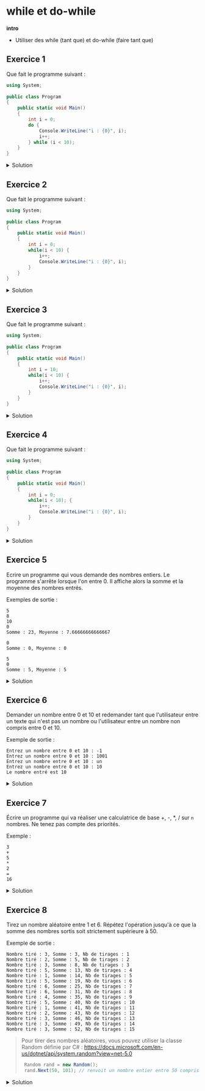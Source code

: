 # while et do-while

**intro**
- Utiliser des while (tant que) et do-while (faire tant que)

## Exercice 1

Que fait le programme suivant :

```csharp
using System;
					
public class Program
{
	public static void Main()
	{
		int i = 0;
		do {
			Console.WriteLine("i : {0}", i);
			i++;
		} while (i < 10);
	}
}
```

<details>
	<summary>Solution</summary>

Le programme va afficher les nombres de 0 à 9, un par ligne, chacun précédé de "i : ".

```csharp
using System;
					
public class Program
{
	public static void Main()
	{
		// Déclaration et définition d'une variable entière i
		int i = 0;

		// faire...
		do {
			// on affiche "i : " suivi de la valeur de i 
			Console.WriteLine("i : {0}", i);
			// on incrémente i (revient à faire i = i + 1;)
			i++;
		} while (i < 10); //... tant que i est strictement plus petit que 10
	}
}
```

| i | Console.WriteLine | i++    | i < 10      |
|---|-------------------|--------|-------------|
| 0 | i : 0             | i = 1  | ```True```  |
| 1 | i : 1             | i = 2  | ```True```  |
| 2 | i : 2             | i = 3  | ```True```  |
| 3 | i : 3             | i = 4  | ```True```  |
| 4 | i : 4             | i = 5  | ```True```  |
| 5 | i : 5             | i = 6  | ```True```  |
| 6 | i : 6             | i = 7  | ```True```  |
| 7 | i : 7             | i = 8  | ```True```  |
| 8 | i : 8             | i = 9  | ```True```  |
| 9 | i : 9             | i = 10 | ```False``` |

</details>

## Exercice 2

Que fait le programme suivant :

```csharp
using System;
					
public class Program
{
	public static void Main()
	{
		int i = 0;
		while(i < 10) {
			i++;
			Console.WriteLine("i : {0}", i);
		}
	}
}
```

<details>
	<summary>Solution</summary>
Le programme va afficher les nombres de 1 à 10, un par ligne, chacun précédé de "i : ".

```csharp
using System;
					
public class Program
{
	public static void Main()
	{
		// Déclaration et définition d'une variable entière i
		int i = 0;
		
		// tant que i est strictement plus petit que 10
		while(i < 10) {
			// on incrémente i (revient à faire i = i + 1;)
			i++;
			// on affiche "i : " suivi de la valeur de i 
			Console.WriteLine("i : {0}", i);
		}
	}
}
```

| i  | i < 10      | i++    | Console.WriteLine |
|----|-------------|--------|-------------------|
| 0  | ```True```  | i = 1  | i : 1             |
| 1  | ```True```  | i = 2  | i : 2             |
| 2  | ```True```  | i = 3  | i : 3             |
| 3  | ```True```  | i = 4  | i : 4             |
| 4  | ```True```  | i = 5  | i : 5             |
| 5  | ```True```  | i = 6  | i : 6             |
| 6  | ```True```  | i = 7  | i : 7             |
| 7  | ```True```  | i = 8  | i : 8             |
| 8  | ```True```  | i = 9  | i : 9             |
| 9  | ```True```  | i = 10 | i : 10            |
| 10 | ```False``` |        |                   |

</details>

## Exercice 3

Que fait le programme suivant :

```csharp
using System;
					
public class Program
{
	public static void Main()
	{
		int i = 10;
		while(i < 10) {
			i++;
			Console.WriteLine("i : {0}", i);
		}
	}
}
```

<details>
	<summary>Solution</summary>

Le programme n'affiche rien et se termine.

```csharp
using System;
					
public class Program
{
	public static void Main()
	{
		// Déclaration et définition d'une variable entière i
		int i = 10;
		
		// i étant déjà égal à 10, on ne va pas rentrer dans le bloc du while et on arrive à la fin du programme
		while(i < 10) {
			i++;
			Console.WriteLine("i : {0}", i);
		}
	}
}
```

| i  | i < 10      | i++    | Console.WriteLine |
|----|-------------|--------|-------------------|
| 10 | ```False``` |        |                   |

</details>

## Exercice 4

Que fait le programme suivant :

```csharp
using System;
					
public class Program
{
	public static void Main()
	{
		int i = 0;
		while(i < 10); {
			i++;
			Console.WriteLine("i : {0}", i);
		}
	}
}
```



<details>
	<summary>Solution</summary>

Il y a une boucle infinie et le programme ne s'arrête jamais !

```csharp
using System;
					
public class Program
{
	public static void Main()
	{
		int i = 0;
		// attention au ; après le while 
		// A cause du ;, le while n'a pas de bloc
		// et on boucle sur la condition i < 10
		// et comme i ne change pas, on boucle indéfiniment
		while(i < 10); {
			// Ce bloc est simplement considéré comme le code à exécuter 
			// après que le while ait fini  
			i++;
			Console.WriteLine("i : {0}", i);
		}
	}
}
```

| i   | i < 10     |
|-----|------------|
| 0   | ```True``` |
| 0   | ```True``` |
| 0   | ```True``` |
| 0   | ```True``` |
| 0   | ```True``` |
| ... |            |

</details>


## Exercice 5

Ecrire un programme qui vous demande des nombres entiers. Le programme s'arrête lorsque l'on entre 0. Il affiche alors la somme et la moyenne des nombres entrés.

Exemples de sortie :
```
5
8
10
0
Somme : 23, Moyenne : 7.66666666666667
```
```
0
Somme : 0, Moyenne : 0
```
```
5
0
Somme : 5, Moyenne : 5
```



<details>
	<summary>Solution</summary>

```csharp
using System;
					
public class Program
{
	public static void Main()
	{
		// déclaration et définition de la variable qui contiendra la somme des nombres entrés
		int somme = 0;
		// déclaration et définition de la variable qui contiendra le nombre de nombres entrés
		int nb = 0;
		
		// déclaration et définition de la variable qui contiendra le dernier nombre entré
		int entree = int.Parse(Console.ReadLine());
		
		// tant que le nombre entré est différent de 0
		while(entree != 0) {
			
			// on ajoute ce nombre entrée à la somme
			somme = somme + entree;
			
			// on incrémente nb
			nb = nb + 1;
			
			// on relit un nombre sur la console
			entree = int.Parse(Console.ReadLine());
		}
		
		// quand on arrive ici, entree vaut 0. 
		
		// on va gérer le cas au il n'y a aucun nombre entré
		if (nb == 0) {
			// on affiche les 0 sans faire de calcul
			Console.WriteLine("Somme : 0, Moyenne : 0");
		} else {
			// on affiche la somme et on calcule la moyenne
			// le (double) permet de caster (transformer le type de) somme d'entier en double pour avoir une moyenne en double  
			Console.WriteLine("Somme : {0}, Moyenne : {1}", somme, (double) somme / nb);
		}
	}
}
```
</details>

## Exercice 6

Demander un nombre entre 0 et 10 et redemander tant que l'utilisateur entre un texte qui n'est pas un nombre ou l'utilisateur entre un nombre non compris entre 0 et 10. 

Exemple de sortie :
```
Entrez un nombre entre 0 et 10 : -1
Entrez un nombre entre 0 et 10 : 1001
Entrez un nombre entre 0 et 10 : un
Entrez un nombre entre 0 et 10 : 10
Le nombre entré est 10
```

<details>
	<summary>Solution</summary>

```csharp
using System;
					
public class Program
{
	public static void Main()
	{
		// Déclaration et initialisation de la variable entière qui contiendra le nombre entré
		int nombre;
		
		// Déclaration et initialisation de la variable booléenne qui indiquera si l'entrée est correcte ou non
		bool resultat;
		
		// Faire...
		do {
			// Affichage de la question
			Console.Write("Entrez un nombre entre 0 et 10 : ");
			
			// Lecture du nombre de l'utilisateur via TryParse			
			resultat = int.TryParse(Console.ReadLine(), out nombre);
			
		} while(resultat == false || nombre < 0 || nombre > 10); 
		// ... tant que le resultat est false ou que le nombre n'est pas compris entre 0 et 10 
		
		// Affichage du nombre entré correctement
		Console.WriteLine("Le nombre entré est {0}", nombre); 
	}
}
```
</details>

## Exercice 7

Écrire un programme qui va réaliser une calculatrice de base +, -, \*, / sur ```n``` nombres. Ne tenez pas compte des priorités. 

Exemple :

```
3
+
5
*
2
=
16
```

<details>
	<summary>Solution</summary>

```csharp
using System;
					
public class Program
{
	public static void Main()
	{
		// déclaration de la variable qui contiendra le résultat
		double resultat = 0;
		
		// déclaration et affectation de la variable qui contient l'entrée numérique de l'utilisateur
		double entree = int.Parse(Console.ReadLine());
		
		// le premier résultat est la première entrée 
		resultat = entree;
		
		// déclaration de la variable qui contiendra le type d'opération (+, -, *, /, =)
		string operation;
		
		// on va répéter le bloc tant que l'opération est différente de "="
		do {
			// on lit l'opération
			operation = Console.ReadLine();
			
			// si cette opération est différente de "="...
			if (operation != "=") {
				
				// ... on lit le deuxième terme de l'opération
				entree = int.Parse(Console.ReadLine());
				
				// en fonction de l'opération, on va changer le résultat avec le deuxième terme lu
				switch(operation) {
					case "+": 
						resultat = resultat + entree;
						break;
					case "-": 
						resultat = resultat - entree;
						break;
					case "/": 
						resultat = resultat / entree;
						break;
					case "*": 
						resultat = resultat * entree;
						break;
				}
			}
		} while (operation != "=");
		
		// une fois qu'on sort de la boucle, c'est que operation vaut "=", on affiche donc le résultat 
		Console.WriteLine(resultat);
	}
}
```
</details>



## Exercice 8

Tirez un nombre aléatoire entre 1 et 6. Répétez l'opération jusqu'à ce que la somme des nombres sortis soit strictement supérieure à 50.

Exemple de sortie :
```
Nombre tiré : 3, Somme : 3, Nb de tirages : 1
Nombre tiré : 2, Somme : 5, Nb de tirages : 2
Nombre tiré : 3, Somme : 8, Nb de tirages : 3
Nombre tiré : 5, Somme : 13, Nb de tirages : 4
Nombre tiré : 1, Somme : 14, Nb de tirages : 5
Nombre tiré : 5, Somme : 19, Nb de tirages : 6
Nombre tiré : 6, Somme : 25, Nb de tirages : 7
Nombre tiré : 6, Somme : 31, Nb de tirages : 8
Nombre tiré : 4, Somme : 35, Nb de tirages : 9
Nombre tiré : 5, Somme : 40, Nb de tirages : 10
Nombre tiré : 1, Somme : 41, Nb de tirages : 11
Nombre tiré : 2, Somme : 43, Nb de tirages : 12
Nombre tiré : 3, Somme : 46, Nb de tirages : 13
Nombre tiré : 3, Somme : 49, Nb de tirages : 14
Nombre tiré : 3, Somme : 52, Nb de tirages : 15
```

> Pour tirer des nombres aléatoires, vous pouvez utiliser la classe Random définie par C# : https://docs.microsoft.com/en-us/dotnet/api/system.random?view=net-5.0
> ```csharp
>  Random rand = new Random();
>  rand.Next(50, 101); // renvoit un nombre entier entre 50 compris et 101 non compris
> ```
>  

<details>
	<summary>Solution</summary>

```csharp
using System;
					
public class Program
{
	public static void Main()
	{
		// Déclaration et initialisation de la variable entière qui contiendra la somme des nombres tirés
		int somme = 0;
		
		// Déclaration et initialisation de la variable entière qui contiendra le nombre de tirages aléatoires effectués
		int nbTirages = 0;

		// Déclaration de la variable entière qui contiendra le dernier nombre aléatoire
		int nombreAleatoire;
		
		// Déclaration et initialisation de la variable qui permettra de tirer un nombre aléatoire
		Random random = new Random();
								   
		// Tant que la somme est plus petite que 50
		while(somme <= 50) {
			// Incremente le nombre de tirage
			nbTirages++;
			
			// Tirage d'un nouveau nombre aléatoire
			nombreAleatoire = random.Next(1,7);
	
			// On ajoute à somme le dernier nombre aléatoire tiré (est équivalent à somme = somme + nombreAleatoire)
			somme += nombreAleatoire;
			
			// On affiche les informations de ce tirage
			Console.WriteLine("Nombre tiré : {0}, Somme : {1}, Nb de tirages : {2}", nombreAleatoire, somme, nbTirages);
		}
	}
}
```
</details>

